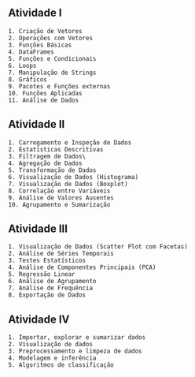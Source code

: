 ## Atividade I
    1. Criação de Vetores
    2. Operações com Vetores
    3. Funções Básicas
    4. DataFrames
    5. Funções e Condicionais
    6. Loops
    7. Manipulação de Strings
    8. Gráficos
    9. Pacotes e Funções externas
    10. Funções Aplicadas
    11. Análise de Dados
    
## Atividade II
	1. Carregamento e Inspeção de Dados
	2. Estatísticas Descritivas
	3. Filtragem de Dados\
	4. Agregação de Dados
	5. Transformação de Dados
	6. Visualização de Dados (Histograma)
	7. Visualização de Dados (Boxplot)
	8. Correlação entre Variáveis
	9. Análise de Valores Ausentes
	10. Agrupamento e Sumarização
	
## Atividade III
    1. Visualização de Dados (Scatter Plot com Facetas)
    2. Análise de Séries Temporais
    3. Testes Estatísticos
    4. Análise de Componentes Principais (PCA)
    5. Regressão Linear
    6. Análise de Agrupamento
    7. Análise de Frequência
    8. Exportação de Dados
    
## Atividade IV
    1. Importar, explorar e sumarizar dados
    2. Visualização de dados
    3. Preprocessamento e limpeza de dados
    4. Modelagem e inferência
    5. Algoritmos de classificação
